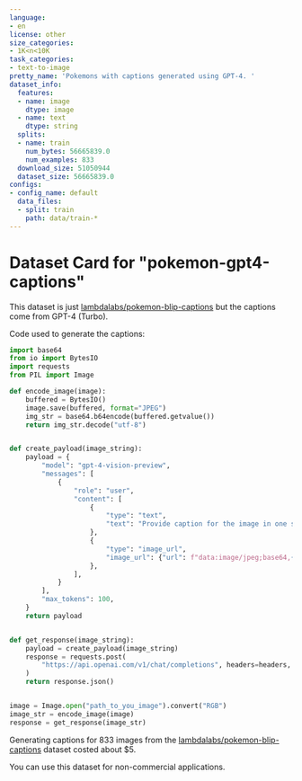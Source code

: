 ```yaml
---
language:
- en
license: other
size_categories:
- 1K<n<10K
task_categories:
- text-to-image
pretty_name: 'Pokemons with captions generated using GPT-4. '
dataset_info:
  features:
  - name: image
    dtype: image
  - name: text
    dtype: string
  splits:
  - name: train
    num_bytes: 56665839.0
    num_examples: 833
  download_size: 51050944
  dataset_size: 56665839.0
configs:
- config_name: default
  data_files:
  - split: train
    path: data/train-*
---
```

# Dataset Card for "pokemon-gpt4-captions"

This dataset is just [lambdalabs/pokemon-blip-captions](https://huggingface.co/datasets/lambdalabs/pokemon-blip-captions) but the captions come from GPT-4 (Turbo).

Code used to generate the captions:

```python
import base64
from io import BytesIO
import requests
from PIL import Image

def encode_image(image):
    buffered = BytesIO()
    image.save(buffered, format="JPEG")
    img_str = base64.b64encode(buffered.getvalue())
    return img_str.decode("utf-8")


def create_payload(image_string):
    payload = {
        "model": "gpt-4-vision-preview",
        "messages": [
            {
                "role": "user",
                "content": [
                    {
                        "type": "text",
                        "text": "Provide caption for the image in one sentence. Be detailed but precise.",
                    },
                    {
                        "type": "image_url",
                        "image_url": {"url": f"data:image/jpeg;base64,{image_string}"},
                    },
                ],
            }
        ],
        "max_tokens": 100,
    }
    return payload


def get_response(image_string):
    payload = create_payload(image_string)
    response = requests.post(
        "https://api.openai.com/v1/chat/completions", headers=headers, json=payload
    )
    return response.json()


image = Image.open("path_to_you_image").convert("RGB")
image_str = encode_image(image)
response = get_response(image_str)
```

Generating captions for 833 images from the [lambdalabs/pokemon-blip-captions](https://huggingface.co/datasets/lambdalabs/pokemon-blip-captions) dataset costed about $5. 

You can use this dataset for non-commercial applications. 